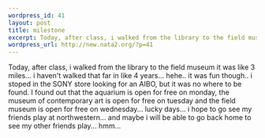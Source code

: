 ```yaml
--- 
wordpress_id: 41
layout: post
title: milestone
excerpt: Today, after class, i walked from the library to the field museum it was like 3 miles... i haven't walked that far in like 4 years... hehe.. it was fun though.. i stoped in the SONY store looking for an AIBO, but it was no where to be found. I found out that the aquarium is open for free on monday, the museum of contemporary art is open for free on tuesday and the field museum is open for free o...
wordpress_url: http://new.nata2.org/?p=41
---
```

Today, after class, i walked from the library to the field museum it was like 3 miles... i haven't walked that far in like 4 years... hehe.. it was fun though.. i stoped in the SONY store looking for an AIBO, but it was no where to be found. I found out that the aquarium is open for free on monday, the museum of contemporary art is open for free on tuesday and the field museum is open for free on wednesday... lucky days... i hope to go see my friends play at northwestern... and maybe i will be able to go back home to see my other friends play... hmm... 
